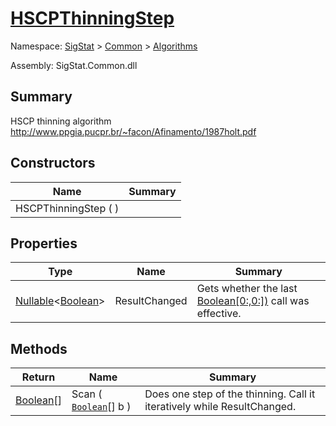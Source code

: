 # [HSCPThinningStep](./HSCPThinningStep.md)

Namespace: [SigStat]() > [Common](./../README.md) > [Algorithms](./README.md)

Assembly: SigStat.Common.dll

## Summary
HSCP thinning algorithm  http://www.ppgia.pucpr.br/~facon/Afinamento/1987holt.pdf

## Constructors

| Name | Summary | 
| --- | --- | 
| HSCPThinningStep (  ) |  | 


## Properties

| Type | Name | Summary | 
| --- | --- | --- | 
| [Nullable](https://docs.microsoft.com/en-us/dotnet/api/System.Nullable-1)\<[Boolean](https://docs.microsoft.com/en-us/dotnet/api/System.Boolean)> | ResultChanged | Gets whether the last [Boolean[0:,0:])](https://github.com/hargitomi97/sigstat/tree/develop/docs/md/SigStat/Common/SigStat.Common.Algorithms.HSCPThinningStep.Scan(System.Boolean[0:,0:]).md) call was effective. | 


## Methods

| Return | Name | Summary | 
| --- | --- | --- | 
| [Boolean](https://docs.microsoft.com/en-us/dotnet/api/System.Boolean)[] | Scan ( [`Boolean`](https://docs.microsoft.com/en-us/dotnet/api/System.Boolean)[] b ) | Does one step of the thinning. Call it iteratively while ResultChanged. | 


